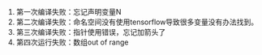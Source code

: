 1. 第一次编译失败：忘记声明变量N
2. 第二次编译失败：命名空间没有使用tensorflow导致很多变量没有办法找到。
3. 第三次编译失败：指针使用错误，忘记加箭头了
4. 第四次运行失败：数组out of range